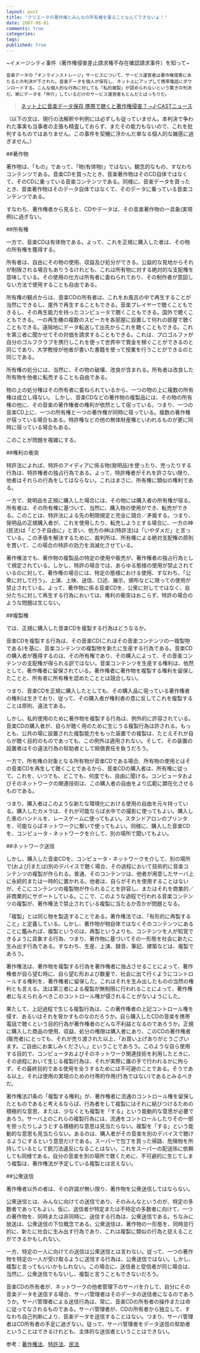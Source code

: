 ```yaml
---
layout: post
title: "クリエータの著作権とみんなの所有権を量ることなんてできないよ！"
date: 2007-06-01
comments: true
categories:
tags:
published: true
---
```


~イメージシティ事件（著作権侵害差止請求権不存在確認請求事件）を知って~


    音楽データの「オンラインストレージ」サービスについて、サービス運営者は著作権侵害にあたるとの判決が下された。音楽データを個人が保存し、ネット上にアップして携帯電話にダウンロードする。こんな個人的な行為に対しても「私的複製」が認められないという驚きの判決だ。単にデータを「仲介」しているだけのサービス運営者もとんだとばっちりだ。 

> [ネット上に音楽データ保存 携帯で聴くと著作権侵害？ ~J-CASTニュース](http://www.j-cast.com/2007/05/28007968.html)

（以下の文は、現行の法解釈や判例には必ずしも従っていません。本判決で争われた事実も当事者の主張も精査しておらず、またその能力もないので、これを批判するものではありません。この事件を契機に浮かんだ単なる個人的な雑感に過ぎません。）

##著作物

著作物は、「もの」であって、「物(有体物)」ではない。観念的なもの、すなわちコンテンツである。音楽CDを買ったとき、音楽著作物はそのCD自体ではなくて、そのCDに乗っている音楽コンテンツである。同様に、音楽データを買ったとき、音楽著作物はそのデータ自体ではなくて、そのデータに乗っている音楽コンテンツである。

すなわち、著作権者から見ると、CDやデータは、その音楽著作物の一具象(実現例)に過ぎない。

##所有権

一方で、音楽CDは有体物である。よって、これを正規に購入した者は、その物の所有権を獲得する。

所有者は、自由にその物の使用、収益及び処分ができる。公益的な見地からそれが制限される場合もありうるけれども、これは所有物に対する絶対的な支配権を意味している。その使用の仕方は所有者に委ねられており、その制作者が意図しない方法で使用することも自由である。

所有権の観点からは、音楽CDの所有者は、これをお風呂の中で再生することが当然にできるし、屋外で再生することもできる。音楽プレイヤーで聴くこともできるし、その再生能力を持ったコンピュータで聴くこともできる。国外で聴くこともできる。一の再生機の複数のスピーカを各部屋に設置して何れの部屋で聴くこともできる。遠隔地にデータ転送して出先からこれを聴くこともできる。これを第三者に聞かせてその対価を請求することもできる。これは、プロゴルファが自分のゴルフクラブを携行しこれを使って世界中で賞金を稼ぐことができるのと同じであり、大学教授が他者が書いた書籍を使って授業を行うことができるのと同じである。

所有権の処分には、当然に、その物の破壊、改良が含まれる。所有者は改良した所有物を他者に転売することも自由である。

物の上の処分権はその所有者に委ねられているから、一つの物の上に複数の所有権は成立し得ない。
しかし、音楽CDなどの著作物の複製品には、その物の所有権の他に、その音楽の著作権者の権利が依然として宿っている。つまり、一つの音楽CD上に、一つの所有権と一つの著作権が同時に宿っている。複数の著作権が宿っている場合もある。特許権などの他の無体財産権といわれるものが更に同時に宿っている場合もある。

このことが問題を複雑にする。

##権利の衝突

特許法によれば、特許のアイディアに係る物(発明品)を使ったり、売ったりする行為は、特許権者の独占行為である。よって、特許権者がそれを許さない限り、他者はそれらの行為をしてはならない。これはまさに、所有権に類似の権利である。

一方で、発明品を正規に購入した場合には、その物には購入者の所有権が宿る。所有者は、その所有権に基づいて、当然に、購入物の使用ができ、転売ができる。このことは、特許法による先の制限規定と完全に競合／矛盾する。つまり、発明品の正規購入者が、これを使用したり、転売しようとする場合に、一方の神(民法)は「どうぞ自由に」と言い、他方の神は(特許法)は「いやダメだ」と言っている。この矛盾を解決するために、裁判所は、所有権による絶対支配権の原則を貫いて、この場合の特許の効力を消滅化させている。

著作権法でも、著作物の複製品の特定の使用や販売が、著作権者の独占行為として規定されている。しかし、特許の場合では、あらゆる態様の使用が禁止されているのに対して、著作権の場合には、特定の態様における使用、すなわち、「公衆に対して行う」、上演、上映、送信、口述、展示、頒布などに限っての使用が禁止されている。よって、著作物に係る音楽CDを、公衆に対してではなく、自分たちに対して再生する行為においては、権利の衝突はおこらず、特許の場合のような問題は生じない。
    
##複製権

では、正規に購入した音楽CDを複製する行為はどうなるか。

音楽CDを複製する行為は、その音楽CD(これはその音楽コンテンツの一複製物である)を基に、音楽コンテンツの複製物を新たに生産する行為である。音楽CDの購入者が獲得するのは、その所有権であり、その購入によって、その音楽コンテンツの支配権が得られる訳ではない。音楽コンテンツを生産する権利は、依然として、著作権者に留保されている。著作権者に著作物を複製する権利を留保したことと、所有者に所有権を認めたこととは競合しない。

つまり、音楽CDを正規に購入したとしても、その購入品に宿っている著作権者の権利は生きており、従って、その購入者が権利者の意に反してこれを複製することは原則、違法である。

しかし、私的使用のために著作物を複製する行為は、例外的に許容されている。音楽CDの購入者が、自らが聴く用のために生じうる複製行為は許される。もっとも、公共の場に設置された複製能力をもった装置での複製は、たとえそれが自らが聴く目的のものであっても、この例外は適用されない。そして、その装置の設置者はその違法行為の幇助者として賠償責任を負うだろう。

一方で、所有権の対象となる所有物が音楽CDである場合、所有物の使用とはその音楽CDを再生して聴くことであるから、音楽CDの購入者は、所有権に従って、これを、いつでも、どこでも、何度でも、自由に聞ける。コンピュータおよびそのネットワークの関連技術は、この購入者の自由をより広範に顕在化させるものである。

つまり、購入者はこのような新たな環境化における使用の自由を元々持っている。購入したカメラは、それが可能ならば水中での撮影に使ってもよい。購入した車のハンドルを、レースゲームに使ってもよい。スタンドアロンのプリンタを、可能ならばネットワークに繋いで使ってもよい。同様に、購入した音楽CDを、コンピュータ・ネットワークを介して、別の場所で聞いてもよい。

##ネットワーク送信

しかし、購入した音楽CDを、コンピュータ・ネットワークを介して、別の場所で(および|または)別のデバイスで聴く場合、その過程において技術的に音楽コンテンツの複製が作られる。普通、そのコンテンツは、他者が用意したサーバ上に永続的または一時的に置かれる。他者は、自らがそれを使用することはないが、そこにコンテンツの複製物が作られることを許容し、またはそれを商業的／非商業的にサポートしている。ここで、このような過程で行われる音楽コンテンツの複製が、著作権法で禁止されている複製に当たるか否かが問題となる。

「複製」とは同じ物を製造することである。著作権法では、「有形的に再製すること」と定義している。しかし、著作物が物自体ではなくそのコンテンツにあることに鑑みれば、複製というのは、再製というよりも、コンテンツを人が知覚できるように具象する行為、つまり、著作物に基づいてその一形態を社会に新たに生み出す行為である。すなわち、生産、上演、録音、筆記、建築などは、複製であろう。

著作権法は、著作物を複製する行為を著作権者に独占させることによって、著作権者が自ら望む時に、自ら望む形および数量で、社会に出て行くようにコントロールする権利を、著作権者に留保した。これはそれを生み出したものの当然の権利とも言える。法は第三者による複製が無制限に行われることによって、著作権者に与えられるべきこのコントロール権が侵されることがないようにした。

果たして、上記過程で生じる複製行為は、この著作権者の上記コントロール権を侵す、あるいはそれを脅かすものなのだろうか。自ら購入したCDの音楽を携帯電話で聴くという目的行為が著作権者のどんな不利益となるのであろうか。正規に購入した商品の使用、収益、処分の権限は購入者にあり、このCDの著作権者(販売者)にとっても、それが売り渡された以上、「お買い上げありがとうございます。ご自由にお楽しみください。」ということであろう。このような自ら使用する目的で、コンピュータおよびそのネットワーク関連技術を利用したときに、その過程において生じる複製行為は、それが実際に誰の手で行われるかに拘らず、その最終目的である使用を全うするためには不可避のことである。そうである以上、それは使用の実現のための付帯的作用(行為ではない)であるとみるべきだ。

著作権法21条の「複製する権利」が、著作権者に流通のコントロール権を留保したとものであると考えるならば、行為者をして複製にはそれに結びつけるための積極的な意思、または、少なくとも複製を「する」という能動的な意思が必要であろう。サーバ上のこれらの複製行為には、流通をコントロールしたりその一部を担ったりしようとする積極的な意思は見当たらない。複製を「する」という能動的な意思も見当たらない。あるのは、購入者がその音楽を別のデバイスで聴けるようにするという意思だけである。スーパーで包丁を買った帰路、危険物を所持しているとして銃刀法違反になることはない。これをスーパーの配送係に依頼しても同様である。自分の音楽を別の場所で聴くために、不可避的に生じてしまう複製は、著作権法が予定している複製とは言えない。
    
##公衆送信

著作権者以外の者は、その許諾が無い限り、著作物を公衆送信してはならない。

公衆送信とは、みんなに向けての送信であり、そのみんなというのが、特定の多数者であってもよい。仮に、送信者が特定または不特定の多数者に向けて、一つの著作物を、同時または非同時に、送信する行為は、公衆送信である。ちなみに放送は、公衆送信の下位概念である。公衆送信は、著作物の一形態を、同時並行的に、新たに社会に生み出す行為であり、これは複製に類似の行為と捉えることができるかもしれない。

一方、特定の一人に向けての送信は公衆送信とは言わない。従って、一つの著作物を特定の一人が受け取るように送信する行為は、公衆送信ではない。しかし、複製と言ってもいいかもしれない。この場合に、送信者と受信者が同じ場合は、当然に、公衆送信でもないし、複製と言うこともできないだろう。

音楽CDの所有者が、ネットワークの他者管理下のサーバを介して、自分にその音楽データを送信する場合、サーバ管理者はそのデータの送信者になるのであろうか。サーバ管理者による送信行為は、常に、音楽CDの所有者の操作または命に従ってなされるものである。サーバ管理者が、CDの所有者から独立して、すなわち自己判断により、音楽データを送信することはない。つまり、サーバ管理者はCD所有者の手足に過ぎない。従って、サーバ管理者をデータ送信の幇助者ということはできるけれども、主体的な送信者ということはできない。
    

参考：[著作権法](http://law.e-gov.go.jp/cgi-bin/idxselect.cgi?IDX_OPT=1&H_NAME=%92%98%8D%EC%8C%A0%96%40&H_NAME_YOMI=%82%A0&H_NO_GENGO=H&H_NO_YEAR=&H_NO_TYPE=2&H_NO_NO=&H_FILE_NAME=S45HO048&H_RYAKU=1&H_CTG=1&H_YOMI_GUN=1&H_CTG_GUN=1)、[特許法](http://law.e-gov.go.jp/cgi-bin/strsearch.cgi)、[民法](http://law.e-gov.go.jp/cgi-bin/idxselect.cgi?IDX_OPT=4&H_NAME=&H_NAME_YOMI=%82%a0&H_NO_GENGO=H&H_NO_YEAR=&H_NO_TYPE=2&H_NO_NO=&H_FILE_NAME=M29HO089&H_RYAKU=1&H_CTG=10&H_YOMI_GUN=1&H_CTG_GUN=1)
